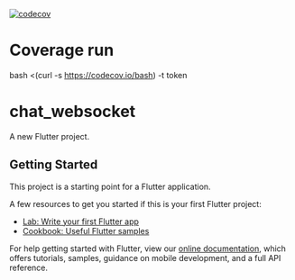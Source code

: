 
[![codecov](https://codecov.io/gh/rodrigorahman/flutter_curso_chat_websocket/branch/master/graph/badge.svg?token=Z94D0XPPGQ)](https://codecov.io/gh/rodrigorahman/flutter_curso_chat_websocket)


# Coverage run
bash <(curl -s https://codecov.io/bash) -t token

# chat_websocket

A new Flutter project.

## Getting Started

This project is a starting point for a Flutter application.

A few resources to get you started if this is your first Flutter project:

- [Lab: Write your first Flutter app](https://flutter.dev/docs/get-started/codelab)
- [Cookbook: Useful Flutter samples](https://flutter.dev/docs/cookbook)

For help getting started with Flutter, view our
[online documentation](https://flutter.dev/docs), which offers tutorials,
samples, guidance on mobile development, and a full API reference.
